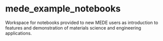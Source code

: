 # mede_example_notebooks

Workspace for notebooks provided to new MEDE users as introduction to features and demonstration of materials science and engineering applications.

